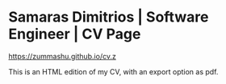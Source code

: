 # Samaras Dimitrios | Software Engineer | CV Page

https://zummashu.github.io/cv.z

This is an HTML edition of my CV, with an export option as pdf.
